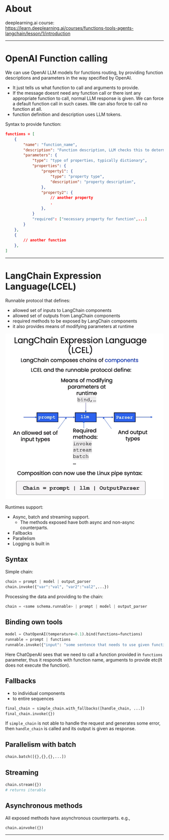 
# About
deeplearning.ai course:  
https://learn.deeplearning.ai/courses/functions-tools-agents-langchain/lesson/1/introduction  

----
# OpenAI Function calling
We can use OpenAI LLM models for functions routing, by providing function descriptions and parameters in the way specified by OpenAI.  
- It just tells us what function to call and arguments to provide.  
- If the message doesnt need any function call or there isnt any appropriate function to call, normal LLM response is given. We can force a default function call in such cases. We can also force to call no function at all.
- function definition and description uses LLM tokens.

Syntax to provide function:
```json
functions = [
	{
		"name": "function_name",
		"description": "Function description, LLM checks this to determine function routing",
		"parameters": {
			"type": "type of properties, typically dictionary",
			"properties": {
				"property1": {
					"type": "property type",
					"description": "property description",
				},
				"property2": {
					// another property
					.
				},
			}
			"required": ["necessary property for function",...]
		}
	},
	{
		// another function
	},
]
```

----
# LangChain Expression Language(LCEL)

Runnable protocol that defines:
- allowed set of inputs to LangChain components
- allowed set of outputs from LangChain components
- required methods to be exposed by LangChain components
- it also provides means of modifying parameters at runtime

![LCEL](../Images/LangChain/LCEL.png)

Runtimes support:
-  Async, batch and streaming support.
	- The methods exposed have both async and non-async counterparts.
- Fallbacks
- Parallelism
- Logging is built in

## Syntax
Simple chain:
```python
chain = prompt | model | output_parser
chain.invoke({"var":"val", "var2":"val2",...})
```

Processing the data and providing to the chain:
```python
chain = <some schema.runnable> | prompt | model | output_parser
```

## Binding own tools
```python
model = ChatOpenAI(temperature=0.1).bind(functions=functions)
runnable = prompt | functions
runnable.invoke({"input": "some sentence that needs to use given function"})
```
Here ChatOpenAI sees that we need to call a function provided in `functions` parameter, thus it responds with function name, arguments to provide etc(It does not execute the function).  

## Fallbacks
- to individual components
- to entire sequences
```python
final_chain = simple_chain.with_fallbacks([handle_chain, ...])
final_chain.invoke({})
```
If `simple_chain` is not able to handle the request and generates some error, then `handle_chain` is called and its output is given as response.  


## Parallelism with batch
```python
chain.batch([{},{},{},...])
```

## Streaming
```python
chain.stream({}) 
# returns iterable
```

## Asynchronous methods
All exposed methods have asynchronous counterparts. e.g.,
```python
chain.ainvoke({})
```

----

